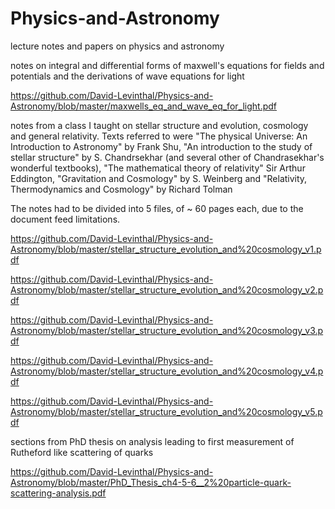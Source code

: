 # Physics-and-Astronomy
lecture notes and papers on physics and astronomy


notes on integral and differential forms of maxwell's equations for fields and potentials and 
the derivations of wave equations for light

https://github.com/David-Levinthal/Physics-and-Astronomy/blob/master/maxwells_eq_and_wave_eq_for_light.pdf

notes from a class I taught on stellar structure and evolution, cosmology and general relativity. Texts referred to were "The physical Universe: An Introduction to Astronomy" by Frank Shu, "An introduction to the study of stellar structure" by S. Chandrsekhar (and several other of Chandrasekhar's wonderful textbooks), "The mathematical theory of relativity" Sir Arthur Eddington, "Gravitation and Cosmology" by S. Weinberg and "Relativity, Thermodynamics and Cosmology" by Richard Tolman

The notes had to be divided into 5 files, of ~ 60 pages each, due to the document feed limitations. 

https://github.com/David-Levinthal/Physics-and-Astronomy/blob/master/stellar_structure_evolution_and%20cosmology_v1.pdf

https://github.com/David-Levinthal/Physics-and-Astronomy/blob/master/stellar_structure_evolution_and%20cosmology_v2.pdf

https://github.com/David-Levinthal/Physics-and-Astronomy/blob/master/stellar_structure_evolution_and%20cosmology_v3.pdf

https://github.com/David-Levinthal/Physics-and-Astronomy/blob/master/stellar_structure_evolution_and%20cosmology_v4.pdf

https://github.com/David-Levinthal/Physics-and-Astronomy/blob/master/stellar_structure_evolution_and%20cosmology_v5.pdf

sections from PhD thesis on analysis leading to first measurement of Rutheford like scattering of quarks



https://github.com/David-Levinthal/Physics-and-Astronomy/blob/master/PhD_Thesis_ch4-5-6__2%20particle-quark-scattering-analysis.pdf
